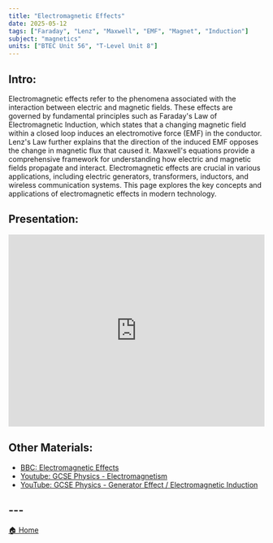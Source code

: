 ```yaml
---
title: "Electromagnetic Effects"
date: 2025-05-12
tags: ["Faraday", "Lenz", "Maxwell", "EMF", "Magnet", "Induction"]
subject: "magnetics"
units: ["BTEC Unit 56", "T-Level Unit 8"]
---
```


## Intro:

Electromagnetic effects refer to the phenomena associated with the interaction between electric and magnetic fields. These effects are governed by fundamental principles such as Faraday's Law of Electromagnetic Induction, which states that a changing magnetic field within a closed loop induces an electromotive force (EMF) in the conductor. Lenz's Law further explains that the direction of the induced EMF opposes the change in magnetic flux that caused it. Maxwell's equations provide a comprehensive framework for understanding how electric and magnetic fields propagate and interact. Electromagnetic effects are crucial in various applications, including electric generators, transformers, inductors, and wireless communication systems. This page explores the key concepts and applications of electromagnetic effects in modern technology.

## Presentation:

<div style="position: relative; width: 100%; height: 0; padding-top: 75%;">
    <iframe src="https://EngineeringShare.github.io/engineering-hub/presentations/Electromagnetic Effects.pdf" 
        style="position: absolute; top: 0; left: 0; width: 100%; height: 100%; border: none;">
    </iframe>
</div>

## Other Materials:
* [BBC: Electromagnetic Effects](https://www.bbc.co.uk/bitesize/articles/z6yhcxs#zy43jfr)
* [Youtube: GCSE Physics - Electromagnetism](https://youtu.be/79_SF5AZtzo)
* [YouTube: GCSE Physics - Generator Effect / Electromagnetic Induction](https://youtu.be/pkzY7QfTowM)


## ---

<a href="https://engineeringshare.github.io/engineering-hub">🏠 Home</a>
